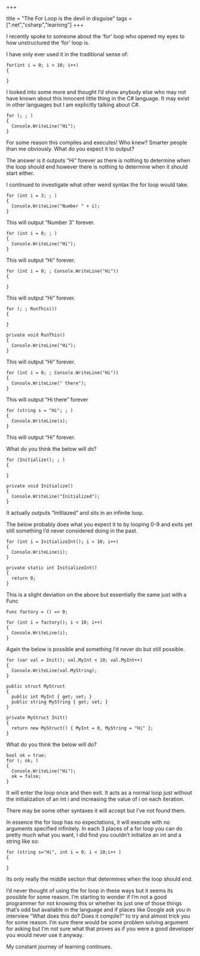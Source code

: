 +++

title = "The For Loop is the devil in disguise"
tags = [".net","csharp","learning"]
+++

I recently spoke to someone about the ‘for’ loop who opened my eyes to how unstructured the ‘for’ loop is.

I have only ever used it in the traditional sense of:

	for(int i = 0; i < 10; i++)
	{
	
	}

I looked into some more and thought I’d show anybody else who may not have known about this innocent little thing in the C# language. It may exist in other languages but I am explicitly talking about C#.

	for (; ; )
	{
	  Console.WriteLine("Hi");
	}

For some reason this compiles and executes! Who knew? Smarter people than me obviously. What do you expect it to output?

The answer is it outputs “Hi” forever as there is nothing to determine when the loop should end however there is nothing to determine when it should start either.

<!--more-->

I continued to investigate what other weird syntax the for loop would take.

	for (int i = 3; ; )
	{
	  Console.WriteLine("Number " + i);
	}

This will output “Number 3″ forever.

	for (int i = 0; ; )
	{
	  Console.WriteLine("Hi");
	}

This will output “Hi” forever.

	for (int i = 0; ; Console.WriteLine("Hi"))
	{
	
	}

This will output “Hi” forever.

	for (; ; RunThis())
	{
	
	}

	private void RunThis()
	{
	  Console.WriteLine("Hi");
	}

This will output “Hi” forever.

	for (int i = 0; ; Console.WriteLine("Hi"))
	{
	  Console.WriteLine(" there");
	}

This will output “Hi there” forever

	for (string s = "Hi"; ; )
	{
	  Console.WriteLine(s);
	}

This will output “Hi” forever.

What do you think the below will do?

	for (Initialize(); ; )
	{
	
	}

	private void Initialize()
	{
	  Console.WriteLine("Initialized");
	}

It actually outputs “Initliazed” and sits in an infinite loop.

The below probably does what you expect it to by looping 0-9 and exits yet still something I’d never considered doing in the past.

	for (int i = InitializeInt(); i < 10; i++)
	{
	  Console.WriteLine(i);
	}

	private static int InitializeInt()
	{
	  return 0;
	}

This is a slight deviation on the above but essentially the same just with a Func

	Func factory = () => 0;
	
	for (int i = factory(); i < 10; i++)
	{
	  Console.WriteLine(i);
	}

Again the below is possible and something I’d never do but still possible.

	for (var val = Init(); val.MyInt < 10; val.MyInt++)
	{
	  Console.WriteLine(val.MyString);
	}
	
	public struct MyStruct
	{
	  public int MyInt { get; set; }
	  public string MyString { get; set; }
	}
	
	private MyStruct Init()
	{
	  return new MyStruct() { MyInt = 0, MyString = "Hi" };
	}

What do you think the below will do?

	bool ok = true;
	for (; ok; )
	{
	  Console.WriteLine("Hi");
	  ok = false;
	}

It will enter the loop once and then exit. It acts as a normal loop just without the initialization of an int i and increasing the value of i on each iteration.

There may be some other syntaxes it will accept but I’ve not found them.

In essence the for loop has no expectations, it will execute with no arguments specified infinitely. In each 3 places of a for loop you can do pretty much what you want, I did find you couldn’t initialize an int and a string like so:

	for (string s="Hi", int i = 0; i < 10;i++ )
	{
	
	}

Its only really the middle section that determines when the loop should end.

I’d never thought of using the for loop in these ways but it seems its possible for some reason. I’m starting to wonder if I’m not a good programmer for not knowing this or whether its just one of those things that’s odd but available in the language and if places like Google ask you in interview “What does this do? Does it compile?” to try and almost trick you for some reason. I’m sure there would be some problem solving argument for asking but I’m not sure what that proves as if you were a good developer you would never use it anyway.

My constant journey of learning continues.

  
